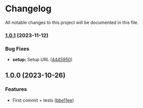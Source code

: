 # Changelog

All notable changes to this project will be documented in this file.

### [1.0.1](https://github.com/bressanmarcos/docmerge/compare/1.0.0...1.0.1) (2023-11-12)


### Bug Fixes

* **setup:** Setup URL ([4445950](https://github.com/bressanmarcos/docmerge/commit/444595098fc0c591ff635ed7b3c2d4b50fb1dfa2))

## 1.0.0 (2023-10-26)


### Features

* First commit + tests ([bbe11ee](https://github.com/bressanmarcos/docmerge/commit/bbe11ee4f3cc71761bbb1479e8a8c1122757618d))
